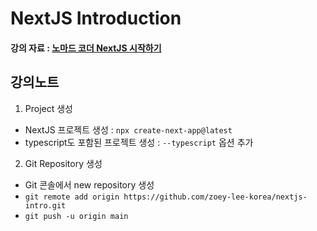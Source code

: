 # NextJS Introduction

#### 강의 자료 : [노마드 코더 NextJS 시작하기](https://nomadcoders.co/nextjs-fundamentals?gclid=CjwKCAjwwL6aBhBlEiwADycBIPwM2GAy4ybAfaDZAF4GLSw4kfpwoerK8q23WvG_gUBTj0ICwJUUGxoCZe8QAvD_BwE)

  
강의노트
---
1. Project 생성
- NextJS 프로젝트 생성 : `npx create-next-app@latest`
- typescript도 포함된 프로젝트 생성 : `--typescript` 옵션 추가

2. Git Repository 생성
- Git 콘솔에서 new repository 생성
- `git remote add origin https://github.com/zoey-lee-korea/nextjs-intro.git`
- `git push -u origin main`


